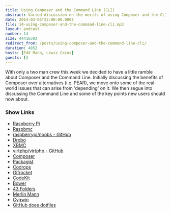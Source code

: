 ```yaml
---
title: Using Composer and the Command Line (CLI)
abstract: Varied discussion on the merits of using Composer and the CLI.
date: 2014-03-05T22:00:00.000Z
file: 14-using-composer-and-the-command-line-cli.mp3
layout: podcast
number: 14
size: 44416593
redirect_from: /posts/using-composer-and-the-command-line-cli/
duration: 4852
hosts: [Edd Mann, Lewis Cains]
guests: []
---
```


With only a two man crew this week we decided to have a little ramble about Composer and the Command Line.
Initially discussing the benefits of Composer over alternatives (i.e. PEAR), we move onto some of the real-world issues that can arise from 'depending' on it.
We then segue into discussing the Command Line and some of the key points new users should now about.

### Show Links

- [Raspberry Pi](http://www.raspberrypi.org/)
- [Raspbmc](http://www.raspbmc.com/)
- [raspberrypi/noobs - GitHub](https://github.com/raspberrypi/noobs/)
- [Drobo](http://www.drobo.com/)
- [XBMC](http://xbmc.org/)
- [virtphp/virtphp - GitHub](https://github.com/virtphp/virtphp)
- [Composer](https://getcomposer.org/)
- [Packagist](https://packagist.org/)
- [Codrops](http://tympanus.net/codrops/)
- [Gifrocket](http://www.gifrocket.com/)
- [CodeKit](https://incident57.com/codekit/)
- [Bower](http://bower.io/)
- [43 Folders](http://www.43folders.com/)
- [Merlin Mann](http://www.merlinmann.com/)
- [Cygwin](http://www.cygwin.com/)
- [GitHub does dotfiles](http://dotfiles.github.io/)
